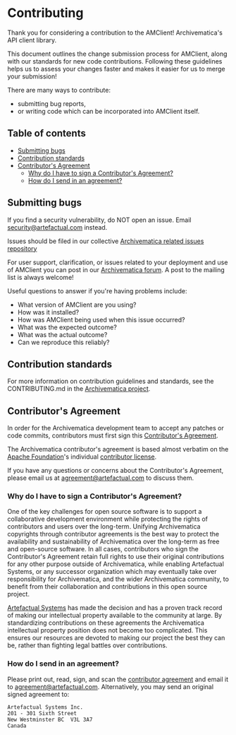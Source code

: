 # Contributing

Thank you for considering a contribution to the AMClient! Archivematica's API
client library.

This document outlines the change submission process for AMClient, along with
our standards for new code contributions. Following these guidelines helps us
to assess your changes faster and makes it easier for us to merge your
submission!

There are many ways to contribute:

- submitting bug reports,
- or writing code which can be incorporated into AMClient itself.

## Table of contents

<!-- START doctoc generated TOC please keep comment here to allow auto update -->
<!-- DON'T EDIT THIS SECTION, INSTEAD RE-RUN doctoc TO UPDATE -->

- [Submitting bugs](#submitting-bugs)
- [Contribution standards](#contribution-standards)
- [Contributor's Agreement](#contributors-agreement)
  - [Why do I have to sign a Contributor's Agreement?](#why-do-i-have-to-sign-a-contributors-agreement)
  - [How do I send in an agreement?](#how-do-i-send-in-an-agreement)

<!-- END doctoc generated TOC please keep comment here to allow auto update -->

## Submitting bugs

If you find a security vulnerability, do NOT open an issue. Email
<security@artefactual.com> instead.

Issues should be filed in our collective
[Archivematica related issues repository][am-issues]

For user support, clarification, or issues related to your deployment and use
of AMClient you can post in our [Archivematica forum][am-forum]. A post to the
mailing list is always welcome!

Useful questions to answer if you're having problems include:

- What version of AMClient are you using?
- How was it installed?
- How was AMClient being used when this issue occurred?
- What was the expected outcome?
- What was the actual outcome?
- Can we reproduce this reliably?

## Contribution standards

For more information on contribution guidelines and standards, see the
CONTRIBUTING.md in the [Archivematica project][contribute-to-am].

## Contributor's Agreement

In order for the Archivematica development team to accept any patches or code
commits, contributors must first sign this
[Contributor's Agreement][contributors-agreement].

The Archivematica contributor's agreement is based almost verbatim on the
[Apache Foundation][apache-org]'s individual
[contributor license][contributor-license].

If you have any questions or concerns about the Contributor's Agreement, please
email us at <agreement@artefactual.com> to discuss them.

### Why do I have to sign a Contributor's Agreement?

One of the key challenges for open source software is to support a
collaborative development environment while protecting the rights of
contributors and users over the long-term. Unifying Archivematica copyrights
through contributor agreements is the best way to protect the availability and
sustainability of Archivematica over the long-term as free and open-source
software. In all cases, contributors who sign the Contributor's Agreement
retain full rights to use their original contributions for any other purpose
outside of Archivematica, while enabling Artefactual Systems, or any successor
organization which may eventually take over responsibility for Archivematica,
and the wider Archivematica community, to benefit from their collaboration and
contributions in this open source project.

[Artefactual Systems][af-systems] has made the decision and has a proven track
record of making our intellectual property available to the community at large.
By standardizing contributions on these agreements the Archivematica
intellectual property position does not become too complicated. This ensures
our resources are devoted to making our project the best they can be, rather
than fighting legal battles over contributions.

### How do I send in an agreement?

Please print out, read, sign, and scan the
[contributor agreement][contributors-agreement] and email it to
<agreement@artefactual.com>. Alternatively, you may send an original signed
agreement to:

```text
Artefactual Systems Inc.
201 - 301 Sixth Street
New Westminster BC  V3L 3A7
Canada
```

[am-issues]: https://github.com/archivematica/issues
[am-forum]: https://groups.google.com/forum/#!forum/archivematica
[contribute-to-am]: https://github.com/artefactual/archivematica
[contributors-agreement]: https://wiki.archivematica.org/images/2/25/Contributor_agreement.txt
[apache-org]: http://apache.org
[contributor-license]: http://www.apache.org/licenses/icla.txt
[af-systems]: http://artefactual.com
